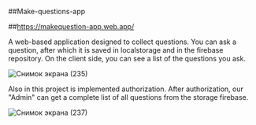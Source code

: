 ##Make-questions-app

##https://makequestion-app.web.app/

A web-based application designed to collect questions. You can ask a question, after which it is saved in localstorage and in the firebase repository. On the client side, you can see a list of the questions you ask.

![Снимок экрана (235)](https://user-images.githubusercontent.com/77641899/107662418-f10b3280-6c92-11eb-9955-243bcf174815.png)


Also in this project is implemented authorization.
After authorization, our "Admin" can get a complete list of all questions from the storage firebase.

![Снимок экрана (237)](https://user-images.githubusercontent.com/77641899/107662930-75f64c00-6c93-11eb-94d7-acaccdd2f99e.png)
